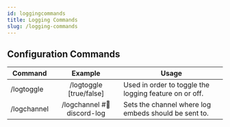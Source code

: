 ```yaml
---
id: loggingcommands
title: Logging Commands
slug: /logging-commands
---
```


## Configuration Commands

| Command        |    Example    |  Usage  |
| -------------  | :-----------: | -----  |
| /logtoggle     | /logtoggle [true/false] | Used in order to toggle the logging feature on or off.  |
| /logchannel    | /logchannel #🤖discord-log    | Sets the channel where log embeds should be sent to. |